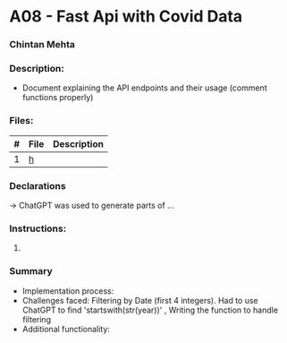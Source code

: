 # A08 - Fast Api with Covid Data

### Chintan Mehta

### Description:
* Document explaining the API endpoints and their usage (comment functions properly)

### Files:

|   #   | File     | Description                                      |
| :---: | -------- | ------------------------------------------------ |
|   1   | [h]()  |           |

### Declarations
-> ChatGPT was used to generate parts of ...


### Instructions:
1. 

### Summary
* Implementation process: 
* Challenges faced: Filtering by Date (first 4 integers). Had to use ChatGPT to find 'startswith(str(year))'
, Writing the function to handle filtering
* Additional functionality: